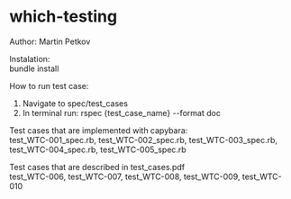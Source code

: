 # which-testing
Author: Martin Petkov

Instalation: <br />
bundle install

How to run test case: <br />
1. Navigate to spec/test_cases <br />
2. In terminal run: rspec {test_case_name} --format doc <br />

Test cases that are implemented with capybara: <br />
test_WTC-001_spec.rb, test_WTC-002_spec.rb, test_WTC-003_spec.rb, test_WTC-004_spec.rb, test_WTC-005_spec.rb <br />

Test cases that are described in test_cases.pdf <br />
test_WTC-006, test_WTC-007, test_WTC-008, test_WTC-009, test_WTC-010

